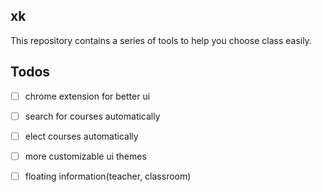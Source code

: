 



## xk

This repository contains a series of tools to help you choose class easily.

## Todos

- [ ] chrome extension for better ui
- [ ] search for courses automatically
- [ ] elect courses automatically
- [ ] more customizable ui themes
- [ ] floating information(teacher, classroom)
 
